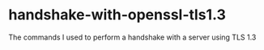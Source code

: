 # handshake-with-openssl-tls1.3
The commands I used to perform a handshake with a server using TLS 1.3
